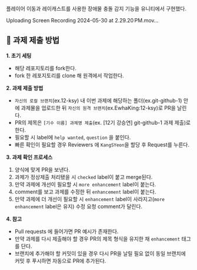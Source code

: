 
플레이어 이동과 레이캐스트를 사용한 장애물 충돌 감지 기능을 유니티에서 구현했다.


Uploading Screen Recording 2024-05-30 at 2.29.20 PM.mov…





## 👑 과제 제출 방법

**1. 초기 세팅**

* 해당 레포지토리를 fork한다.
* fork 한 레포지토리를 clone 해 원격에서 작업한다.

**2. 과제 제출 방법**

* `자신의 로컬 브랜치`(ex.12-ksy) 내 이번 과제에 해당하는 폴더(ex.git-github-1) 안에 과제물을 업로드한 뒤 `자신의 원격 브랜치`(ex.EwhaKing:12-ksy)로 PR을 날린다.
* PR의 제목은 `[기수 이름] 과제명 제출`(ex. [12기 강승연] git-github-1 과제 제출)로 한다.
* 필요할 시 label에 `help wanted`, `question` 을 붙인다.
* 빠른 확인이 필요할 경우 Reviewers 에 `KangSYeon`을 할당 후 Request를 누른다.

**3. 과제 확인 프로세스**

1. 양식에 맞게 PR을 보낸다.
2. 과제가 정상제출 처리됐을 시 `checked` label이 붙고 merge된다.
3. 만약 과제에 개선이 필요할 시 `more enhancement` label이 붙는다.
4. comment를 보고 과제를 수정한 뒤 `enhancement` label이 붙는다.
5. 만약 과제에 더 개선이 필요할 시 `enhancement` label이 사라지고(`more enhancement` label은 유지) 수정 요청 comment가 달린다.

**4. 참고**

* Pull requests 에 들어가면 PR 예시가 존재한다.
* 만약 과제를 다시 제출해야 할 경우 PR의 제목 형식을 유지한 채 `enhancement` 태그를 단다.
* 브랜치에 추가해야 할 커밋이 있을 경우 다시 PR을 날릴 필요 없이 동일 브랜치에 커밋 후 푸시하면 자동으로 PR에 추가된다.
